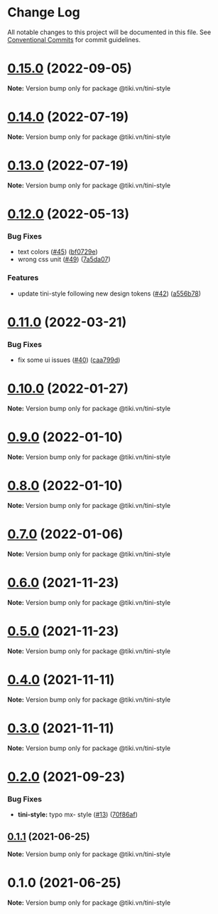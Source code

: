 # Change Log

All notable changes to this project will be documented in this file.
See [Conventional Commits](https://conventionalcommits.org) for commit guidelines.

# [0.15.0](https://github.com/tikivn/tini-ui/compare/@tiki.vn/tini-style@0.14.0...@tiki.vn/tini-style@0.15.0) (2022-09-05)

**Note:** Version bump only for package @tiki.vn/tini-style





# [0.14.0](https://github.com/tikivn/tiny-ui/compare/@tiki.vn/tini-style@0.13.0...@tiki.vn/tini-style@0.14.0) (2022-07-19)

**Note:** Version bump only for package @tiki.vn/tini-style





# [0.13.0](https://github.com/tikivn/tiny-ui/compare/@tiki.vn/tini-style@0.12.0...@tiki.vn/tini-style@0.13.0) (2022-07-19)

**Note:** Version bump only for package @tiki.vn/tini-style





# [0.12.0](https://github.com/tikivn/tiny-ui/compare/@tiki.vn/tini-style@0.11.0...@tiki.vn/tini-style@0.12.0) (2022-05-13)


### Bug Fixes

* text colors ([#45](https://github.com/tikivn/tiny-ui/issues/45)) ([bf0729e](https://github.com/tikivn/tiny-ui/commit/bf0729e00747e0d9575768750e42b591c25cb943))
* wrong css unit ([#49](https://github.com/tikivn/tiny-ui/issues/49)) ([7a5da07](https://github.com/tikivn/tiny-ui/commit/7a5da07830c0bab900efc35a7ac27a64e038d8c0))


### Features

* update tini-style following new design tokens ([#42](https://github.com/tikivn/tiny-ui/issues/42)) ([a556b78](https://github.com/tikivn/tiny-ui/commit/a556b78c7d1c04efdc442125e3ff8496f5757297))





# [0.11.0](https://github.com/tikivn/tiny-ui/compare/@tiki.vn/tini-style@0.10.0...@tiki.vn/tini-style@0.11.0) (2022-03-21)


### Bug Fixes

* fix some ui issues ([#40](https://github.com/tikivn/tiny-ui/issues/40)) ([caa799d](https://github.com/tikivn/tiny-ui/commit/caa799d025169f75e618cc1cadb3d206e81d94db))





# [0.10.0](https://github.com/tikivn/tiny-ui/compare/@tiki.vn/tini-style@0.9.0...@tiki.vn/tini-style@0.10.0) (2022-01-27)

**Note:** Version bump only for package @tiki.vn/tini-style





# [0.9.0](https://github.com/tikivn/tiny-ui/compare/@tiki.vn/tini-style@0.8.0...@tiki.vn/tini-style@0.9.0) (2022-01-10)

**Note:** Version bump only for package @tiki.vn/tini-style





# [0.8.0](https://github.com/tikivn/tiny-ui/compare/@tiki.vn/tini-style@0.7.0...@tiki.vn/tini-style@0.8.0) (2022-01-10)

**Note:** Version bump only for package @tiki.vn/tini-style





# [0.7.0](https://github.com/tikivn/tiny-ui/compare/@tiki.vn/tini-style@0.6.0...@tiki.vn/tini-style@0.7.0) (2022-01-06)

**Note:** Version bump only for package @tiki.vn/tini-style





# [0.6.0](https://github.com/tikivn/tiny-ui/compare/@tiki.vn/tini-style@0.5.0...@tiki.vn/tini-style@0.6.0) (2021-11-23)

**Note:** Version bump only for package @tiki.vn/tini-style





# [0.5.0](https://github.com/tikivn/tiny-ui/compare/@tiki.vn/tini-style@0.4.0...@tiki.vn/tini-style@0.5.0) (2021-11-23)

**Note:** Version bump only for package @tiki.vn/tini-style





# [0.4.0](https://github.com/tikivn/tiny-ui/compare/@tiki.vn/tini-style@0.3.0...@tiki.vn/tini-style@0.4.0) (2021-11-11)

**Note:** Version bump only for package @tiki.vn/tini-style





# [0.3.0](https://github.com/tikivn/tiny-ui/compare/@tiki.vn/tini-style@0.2.0...@tiki.vn/tini-style@0.3.0) (2021-11-11)

**Note:** Version bump only for package @tiki.vn/tini-style





# [0.2.0](https://github.com/tikivn/tini-ui/compare/@tiki.vn/tini-style@0.1.1...@tiki.vn/tini-style@0.2.0) (2021-09-23)


### Bug Fixes

* **tini-style:** typo mx- style ([#13](https://github.com/tikivn/tini-ui/issues/13)) ([70f86af](https://github.com/tikivn/tini-ui/commit/70f86afa205f5d9ac031bdffdb356954fa42cc91))





## [0.1.1](https://github.com/tikivn/tini-style/compare/@tiki.vn/tini-style@0.1.0...@tiki.vn/tini-style@0.1.1) (2021-06-25)

**Note:** Version bump only for package @tiki.vn/tini-style





# 0.1.0 (2021-06-25)

**Note:** Version bump only for package @tiki.vn/tini-style
